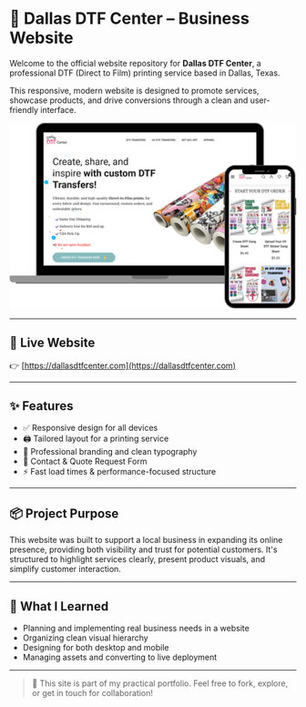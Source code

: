 # 🎨 Dallas DTF Center – Business Website

Welcome to the official website repository for **Dallas DTF Center**, a professional DTF (Direct to Film) printing service based in Dallas, Texas.

This responsive, modern website is designed to promote services, showcase products, and drive conversions through a clean and user-friendly interface.

![Website Preview](dallasdtfcenter.svg)

---

## 🔗 Live Website

👉 [https://dallasdtfcenter.com](https://dallasdtfcenter.com)

---

## ✨ Features

- ✅ Responsive design for all devices
- 🖨️ Tailored layout for a printing service
- 💼 Professional branding and clean typography
- 💬 Contact & Quote Request Form
- ⚡ Fast load times & performance-focused structure

---

## 📦 Project Purpose

This website was built to support a local business in expanding its online presence, providing both visibility and trust for potential customers. It's structured to highlight services clearly, present product visuals, and simplify customer interaction.

---

## 🧠 What I Learned

- Planning and implementing real business needs in a website  
- Organizing clean visual hierarchy  
- Designing for both desktop and mobile  
- Managing assets and converting to live deployment

---

> 🚀 This site is part of my practical portfolio. Feel free to fork, explore, or get in touch for collaboration!
